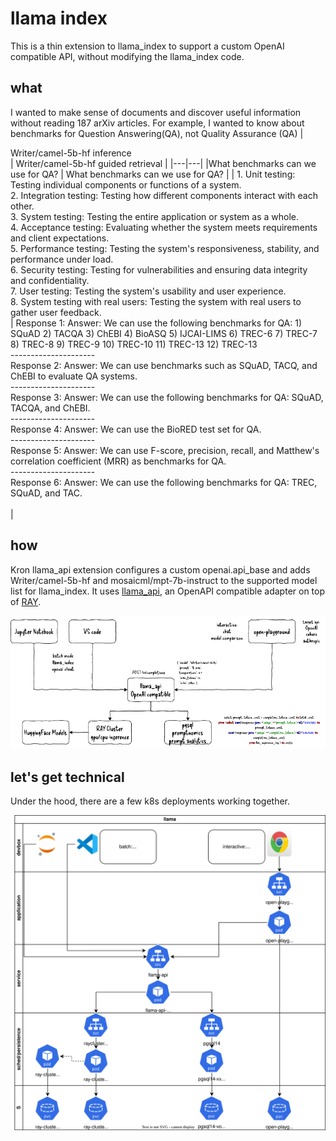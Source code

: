 # llama index

This is a thin extension to llama_index to support a custom OpenAI compatible API, without modifying the llama_index code.

## what

I wanted to make sense of documents and discover useful information without reading 187 arXiv articles. For example, I wanted to know about benchmarks for Question Answering(QA), not Quality Assurance (QA)
|<div style="width:200px"> Writer/camel-5b-hf inference </div> | Writer/camel-5b-hf guided retrieval  |
|---|---|
|What benchmarks can we use for QA? | What benchmarks can we use for QA? |
| 1. Unit testing: Testing individual components or functions of a system. <br>2. Integration testing: Testing how different components interact with each other.<br>3. System testing: Testing the entire application or system as a whole.<br>4. Acceptance testing: Evaluating whether the system meets requirements and client expectations.<br>5. Performance testing: Testing the system's responsiveness, stability, and performance under load.<br>6. Security testing: Testing for vulnerabilities and ensuring data integrity and confidentiality.<br>7. User testing: Testing the system's usability and user experience.<br>8. System testing with real users: Testing the system with real users to gather user feedback.<br> | Response 1: Answer: We can use the following benchmarks for QA: 1) SQuAD 2) TACQA 3) ChEBI 4) BioASQ 5) IJCAI-LIMS 6) TREC-6 7) TREC-7 8) TREC-8 9) TREC-9 10) TREC-10 11) TREC-13 12) TREC-13 <br>\---------------------<br>Response 2: Answer: We can use benchmarks such as SQuAD, TACQ, and ChEBI to evaluate QA systems.<br>\---------------------<br>Response 3: Answer: We can use the following benchmarks for QA: SQuAD, TACQA, and ChEBI.<br>\---------------------<br>Response 4: Answer: We can use the BioRED test set for QA.<br>\---------------------<br>Response 5: Answer: We can use F-score, precision, recall, and Matthew's correlation coefficient (MRR) as benchmarks for QA.<br>\---------------------<br>Response 6: Answer: We can use the following benchmarks for QA: TREC, SQuAD, and TAC. <br><br>| 

## how
Kron llama_api extension configures a custom openai.api_base and adds Writer/camel-5b-hf and mosaicml/mpt-7b-instruct to the supported model list for llama_index. It uses [llama_api](/apps/llama-api/), an OpenAPI compatible adapter on top of [RAY](/config/ray/).

![system architecture](/docs/diagrams/llama-compact.drawio.png "knowledge graph system architecture")

## let's get technical
Under the hood, there are a few k8s deployments working together.

![kron k8s](/docs/diagrams/llama.drawio.svg)